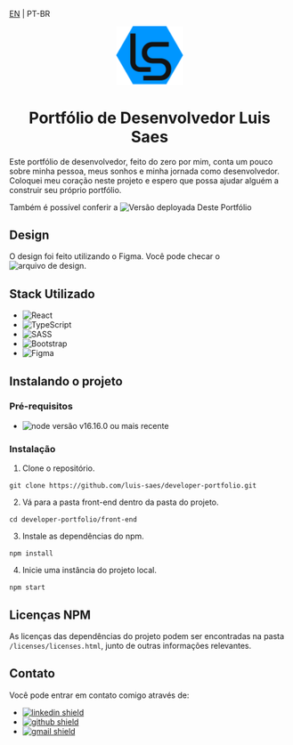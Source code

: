 <p><a href="https://github.com/luis-saes/developer-portfolio">EN</a> | 
  PT-BR
</p>

<div align="center">
  <img src="./media/logo.svg" alt="Website Logo" width="120px" />
</div>

<div align="center">
  <h1>Portfólio de Desenvolvedor Luis Saes</h1>
</div>

Este portfólio de desenvolvedor, feito do zero por mim, conta um pouco sobre minha pessoa, meus sonhos e minha jornada como desenvolvedor. Coloquei meu coração neste projeto e espero que possa ajudar alguém a construir seu próprio portfólio.

Também é possível conferir a ![Versão _deployada_ Deste Portfólio](https://luis-saes.github.io/developer-portfolio/)

## Design

O design foi feito utilizando o Figma. Você pode checar o ![arquivo de design](https://www.figma.com/file/QGfGc9Jc5zXMAtfVC9YPFg/Portfolio-Website).

## Stack Utilizado

* ![React](https://img.shields.io/badge/react-%2320232a.svg?style=for-the-badge&logo=react&logoColor=%2361DAFB)
* ![TypeScript](https://img.shields.io/badge/typescript-%23007ACC.svg?style=for-the-badge&logo=typescript&logoColor=white)
* ![SASS](https://img.shields.io/badge/SASS-hotpink.svg?style=for-the-badge&logo=SASS&logoColor=white)
* ![Bootstrap](https://img.shields.io/badge/bootstrap-%23563D7C.svg?style=for-the-badge&logo=bootstrap&logoColor=white)
* ![Figma](https://img.shields.io/badge/figma-%23F24E1E.svg?style=for-the-badge&logo=figma&logoColor=white)

## Instalando o projeto

### Pré-requisitos

* ![node](https://nodejs.org/) versão v16.16.0 ou mais recente

### Instalação

1. Clone o repositório.

```shell
git clone https://github.com/luis-saes/developer-portfolio.git
```

2. Vá para a pasta front-end dentro da pasta do projeto.

```shell
cd developer-portfolio/front-end
```

3. Instale as dependências do npm.

```shell
npm install
```

4. Inicie uma instância do projeto local.
```shell
npm start
```

## Licenças NPM

As licenças das dependências do projeto podem ser encontradas na pasta `/licenses/licenses.html`, junto de outras informações relevantes.

## Contato
Você pode entrar em contato comigo através de:
* <a href="https://www.linkedin.com/in/luis-saes/">
    <img src="https://img.shields.io/badge/LinkedIn-0077B5?style=for-the-badge&logo=linkedin&logoColor=white" alt="linkedin shield" />
  </a>
* <a href="https://github.com/luis-saes/">
    <img src="https://img.shields.io/badge/GitHub-100000?style=for-the-badge&logo=github&logoColor=white" alt="github shield" />
  </a>
* <a href="mailto:saeslhs@gmail.com">
    <img src="https://img.shields.io/badge/Gmail-D14836?style=for-the-badge&logo=gmail&logoColor=white" alt="gmail shield" />
  </a>
